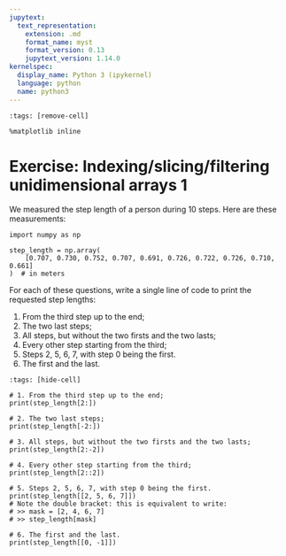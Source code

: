 ```yaml
---
jupytext:
  text_representation:
    extension: .md
    format_name: myst
    format_version: 0.13
    jupytext_version: 1.14.0
kernelspec:
  display_name: Python 3 (ipykernel)
  language: python
  name: python3
---
```


```{code-cell} ipython3
:tags: [remove-cell]

%matplotlib inline
```


# Exercise: Indexing/slicing/filtering unidimensional arrays 1

We measured the step length of a person during 10 steps. Here are these measurements:

```{code-cell} ipython3
import numpy as np

step_length = np.array(
    [0.707, 0.730, 0.752, 0.707, 0.691, 0.726, 0.722, 0.726, 0.710, 0.661]
)  # in meters
```

For each of these questions, write a single line of code to print the requested step lengths:

1. From the third step up to the end;
2. The two last steps;
3. All steps, but without the two firsts and the two lasts;
4. Every other step starting from the third;
5. Steps 2, 5, 6, 7, with step 0 being the first.
6. The first and the last.

```{code-cell} ipython3
:tags: [hide-cell]

# 1. From the third step up to the end;
print(step_length[2:])

# 2. The two last steps;
print(step_length[-2:])

# 3. All steps, but without the two firsts and the two lasts;
print(step_length[2:-2])

# 4. Every other step starting from the third;
print(step_length[2::2])

# 5. Steps 2, 5, 6, 7, with step 0 being the first.
print(step_length[[2, 5, 6, 7]])
# Note the double bracket: this is equivalent to write:
# >> mask = [2, 4, 6, 7]
# >> step_length[mask]

# 6. The first and the last.
print(step_length[[0, -1]])
```
